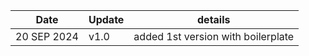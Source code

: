 | Date | Update | details |
| -- | -- | -- |
| 20 SEP 2024 | v1.0 | added 1st version with boilerplate |





